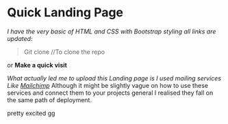 # Quick Landing Page

_I have the very basic of HTML and CSS with Bootstrap styling all links are updated:_

> Git clone //To clone the repo

or **Make a quick visit**

_What actually led me to upload this Landing page is I used mailing services Like [Mailchimp](https://mailchimp.com/)_
Although it might be slightly vague on how to use these services and connect them to 
your projects general I realised they fall on the same path of deployment.

pretty excited gg
